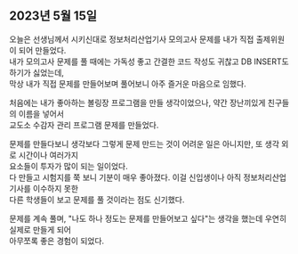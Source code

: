 ## **2023년 5월 15일**

오늘은 선생님께서 시키신대로 정보처리산업기사 모의고사 문제를 내가 직접 출제위원이 되어 만들었다.  
내가 모의고사 문제를 풀 때에는 가독성 좋고 간결한 코드 작성도 귀찮고 DB INSERT도 하기가 싫었는데,  
막상 내가 직접 문제를 만들어보며 풀어보니 아주 즐거운 마음으로 임했다.

처음에는 내가 좋아하는 볼링장 프로그램을 만들 생각이었으나, 약간 장난끼있게 친구들의 이름을 넣어서  
교도소 수감자 관리 프로그램 문제를 만들었다.

문제를 만들다보니 생각보다 그렇게 문제 만드는 것이 어려운 일은 아니지만, 또 생각 외로 시간이나 여러가지  
요소들이 투자가 많이 되는 일이었다.  
다 만들고 시험지를 쭉 보니 기분이 매우 좋아졌다. 이걸 신입생이나 아직 정보처리산업기사를 이수하지 못한  
다른 학생들이 보고 문제를 풀 것이라는 점도 신기했다.

문제를 계속 풀며, "나도 하나 정도는 문제를 만들어보고 싶다"는 생각을 했는데 우연히 실제로 만들게 되어  
아무쪼록 좋은 경험이 되었다.
